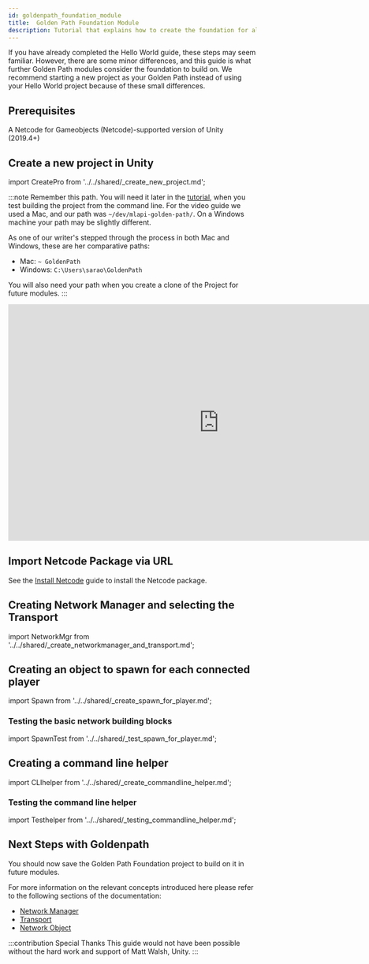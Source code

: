 ```yaml
---
id: goldenpath_foundation_module
title:  Golden Path Foundation Module
description: Tutorial that explains how to create the foundation for all the future Golden path modules, the foundation module includes, creating a new project, Installing  Netcode for GameObjects ,  creating and testing the basic networking building blocks, and creating and testing a commandline helper. 
---
```


If you have already completed the Hello World guide, these steps may seem familiar. However, there are some minor differences, and this guide is what further Golden Path modules consider the foundation to build on. We recommend starting a new project as your Golden Path instead of using your Hello World project because of these small differences.

## Prerequisites

A Netcode for Gameobjects (Netcode)-supported version of Unity (2019.4+)

## Create a new project in Unity
              
import CreatePro from '../../shared/_create_new_project.md';

<CreatePro/>

:::note
Remember this path. You will need it later in the [tutorial](#creating-a-command-line-helper), when you test building the project from the command line. For the video guide we used a Mac, and our path was `~/dev/mlapi-golden-path/`. On a Windows machine your path may be slightly different.

As one of our writer's stepped through the process in both Mac and Windows, these are her comparative paths:
* Mac: `~ GoldenPath`
* Windows: `C:\Users\sarao\GoldenPath`

You will also need your path when you create a clone of the Project for future modules.
:::

<iframe src="https://www.youtube.com/embed/AOZE-b9Q8R8?playlist=AOZE-b9Q8R8&loop=1&&autoplay=0&controls=1&showinfo=0&mute=1"   width="854px"
        height="480px" className="video-container" frameborder="0" position="relative" allow="accelerometer; autoplay; loop; playlist; clipboard-write; encrypted-media; gyroscope; picture-in-picture"  allowfullscreen=""></iframe>


## Import Netcode Package via URL

See the [Install Netcode](../../migration/installation.md) guide to install the Netcode package.

## Creating Network Manager and selecting the Transport

import NetworkMgr from '../../shared/_create_networkmanager_and_transport.md';

<NetworkMgr/>

## Creating an object to spawn for each connected player

import Spawn from '../../shared/_create_spawn_for_player.md';

<Spawn/>

### Testing the basic network building blocks

import SpawnTest from '../../shared/_test_spawn_for_player.md';

<SpawnTest/>

## Creating a command line helper

import CLIhelper from '../../shared/_create_commandline_helper.md';

<CLIhelper/>

### Testing the command line helper

import Testhelper from '../../shared/_testing_commandline_helper.md';

<Testhelper/>

## Next Steps with Goldenpath

You should now save the Golden Path Foundation project to build on it in future modules.

For more information on the relevant concepts introduced here please refer to the following sections of the documentation:

- [Network Manager](../../components/networkmanager.md)
- [Transport](../advanced-topics/../../advanced-topics/custom-transports.md)
- [Network Object](../../basics/networkobject.md)

:::contribution Special Thanks
This guide would not have been possible without the hard work and support of Matt Walsh, Unity. 
:::
